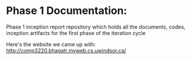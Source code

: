 # Phase 1 Documentation:
Phase 1 inception report repository which holds all the documents, codes, inception artifacts for the first phase of the iteration cycle

Here's the website we came up with: http://comp3220.bhagatr.myweb.cs.uwindsor.ca/
